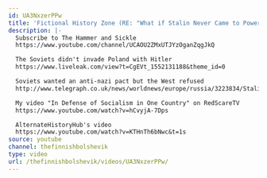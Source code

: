 ```yaml
---
id: UA3NxzerPPw
title: 'Fictional History Zone (RE: "What if Stalin Never Came to Power?") ft. ☭'
description: |-
  Subscribe to The Hammer and Sickle
  https://www.youtube.com/channel/UCAOU2ZMxUTJYzOganZqgJkQ

  The Soviets didn't invade Poland with Hitler
  https://www.liveleak.com/view?t=CgEVt_1552131188&theme_id=0

  Soviets wanted an anti-nazi pact but the West refused
  http://www.telegraph.co.uk/news/worldnews/europe/russia/3223834/Stalin-planned-to-send-a-million-troops-to-stop-Hitler-if-Britain-and-France-agreed-pact.html

  My video "In Defense of Socialism in One Country" on RedScareTV
  https://www.youtube.com/watch?v=hCvyjA-7Dps

  AlternateHistoryHub's video
  https://www.youtube.com/watch?v=KTHnTh6bNwc&t=1s
source: youtube
channel: thefinnishbolshevik
type: video
url: /thefinnishbolshevik/videos/UA3NxzerPPw/
---
```

